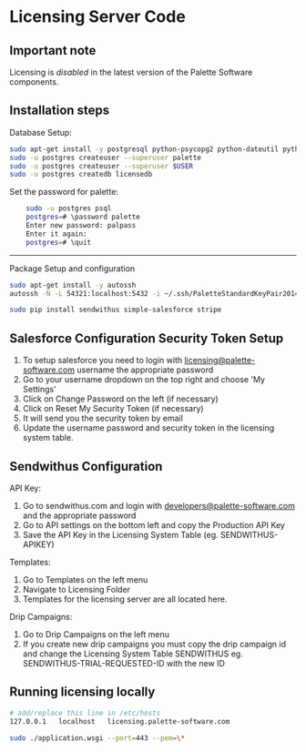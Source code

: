Licensing Server Code
=====================

Important note
--------------

Licensing is _disabled_ in the latest version of the Palette Software components.

Installation steps
-----------------

Database Setup:

```bash
sudo apt-get install -y postgresql python-psycopg2 python-dateutil python-pip
sudo -u postgres createuser --superuser palette
sudo -u postgres createuser --superuser $USER
sudo -u postgres createdb licensedb
```

Set the password for palette:

```bash
    sudo -u postgres psql
    postgres=# \password palette
    Enter new password: palpass
    Enter it again:
    postgres=# \quit
```

---
Package Setup and configuration

```bash
sudo apt-get install -y autossh
autossh -N -L 54321:localhost:5432 -i ~/.ssh/PaletteStandardKeyPair2014-02-16.pem ubuntu@licensing.palette-software.com

sudo pip install sendwithus simple-salesforce stripe
```

Salesforce Configuration Security Token Setup
---------------------------------------------

1. To setup salesforce you need to login with licensing@palette-software.com
   username the appropriate password
2. Go to your username dropdown on the top right and choose 'My Settings'
3. Click on Change Password on the left (if necessary)
4. Click on Reset My Security Token (if necessary)
5. It will send you the security token by email
6. Update the username password and security token in the licensing system
   table.

Sendwithus Configuration
------------------------

API Key:

1. Go to sendwithus.com and login with developers@palette-software.com and
   the appropriate password
2. Go to API settings on the bottom left and copy the Production API Key
3. Save the API Key in the Licensing System Table (eg. SENDWITHUS-APIKEY)

Templates:

1. Go to Templates on the left menu
2. Navigate to Licensing Folder
3. Templates for the licensing server are all located here.

Drip Campaigns:

1. Go to Drip Campaigns on the left menu
2. If you create new drip campaigns you must copy the drip campaign id
   and change the Licensing System Table SENDWITHUS
   eg. SENDWITHUS-TRIAL-REQUESTED-ID with the new ID

Running licensing locally
-------------------------

```bash
# add/replace this line in /etc/hosts
127.0.0.1	localhost	licensing.palette-software.com

sudo ./application.wsgi --port=443 --pem=\*
```
